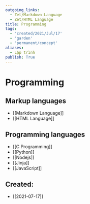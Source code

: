 ```yaml
---
outgoing_links:
  - Zet/Markdown Language
  - Zet/HTML Language
title: Programming
tags:
  - 'created/2021/Jul/17'
  - 'garden'
  - 'permanent/concept'
aliases:
  - Lập trình
publish: True
---
```

# Programming

## Markup languages
- [[Markdown Language]]
- [[HTML Language]]

## Programming languages
- [[C Programming]]
- [[Python]]
- [[Nodejs]]
- [[Jinja]]
- [[JavaScript]]

## Created:
- [[2021-07-17]]
